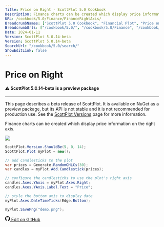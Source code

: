 ```yaml
---
Title: Price on Right - ScottPlot 5.0 Cookbook
Description: Finance charts can be created which display price information on the right axis.
URL: /cookbook/5.0/Finance/FinanceRightAxis/
BreadcrumbNames: ["ScottPlot 5.0 Cookbook", "Financial Plot", "Price on Right"]
BreadcrumbUrls: ["/cookbook/5.0/", "/cookbook/5.0/Finance", "/cookbook/5.0/Finance/FinanceRightAxis"]
Date: 2024-01-11
Version: ScottPlot 5.0.14-beta
Version: ScottPlot 5.0.14-beta
SearchUrl: "/cookbook/5.0/search/"
ShowEditLink: false
---
```


# Price on Right



<div class='alert alert-warning' role='alert'><h4 class='alert-heading py-0 my-0'>⚠️ ScottPlot 5.0.14-beta is a preview package</h4><hr /><p class='mb-0'><span class='fw-semibold'>This page describes a beta release of ScottPlot.</span> It is available on NuGet as a preview package, but its API is not stable and it is not recommended for production use. See the <a href='https://scottplot.net/versions/'>ScottPlot Versions</a> page for more information. </p></div>



Finance charts can be created which display price information on the right axis.

[![](/cookbook/5.0/images/FinanceRightAxis.png)](/cookbook/5.0/images/FinanceRightAxis.png)

```cs
ScottPlot.Version.ShouldBe(5, 0, 14);
ScottPlot.Plot myPlot = new();

// add candlesticks to the plot
var prices = Generate.RandomOHLCs(30);
var candles = myPlot.Add.Candlestick(prices);

// configure the candlesticks to use the plot's right axis
candles.Axes.YAxis = myPlot.Axes.Right;
candles.Axes.YAxis.Label.Text = "Price";

// style the bottom axis to display date
myPlot.Axes.DateTimeTicks(Edge.Bottom);

myPlot.SavePng("demo.png");

```

<a href='https://github.com/ScottPlot/ScottPlot/blob/main/src/ScottPlot5/ScottPlot5%20Cookbook/Recipes/PlotTypes/Finance.cs'><svg xmlns="http://www.w3.org/2000/svg" width="16" height="16" fill="currentColor" class="mb-1 bi bi-github" viewBox="0 0 16 16">
  <path d="M8 0C3.58 0 0 3.58 0 8c0 3.54 2.29 6.53 5.47 7.59.4.07.55-.17.55-.38 0-.19-.01-.82-.01-1.49-2.01.37-2.53-.49-2.69-.94-.09-.23-.48-.94-.82-1.13-.28-.15-.68-.52-.01-.53.63-.01 1.08.58 1.23.82.72 1.21 1.87.87 2.33.66.07-.52.28-.87.51-1.07-1.78-.2-3.64-.89-3.64-3.95 0-.87.31-1.59.82-2.15-.08-.2-.36-1.02.08-2.12 0 0 .67-.21 2.2.82.64-.18 1.32-.27 2-.27s1.36.09 2 .27c1.53-1.04 2.2-.82 2.2-.82.44 1.1.16 1.92.08 2.12.51.56.82 1.27.82 2.15 0 3.07-1.87 3.75-3.65 3.95.29.25.54.73.54 1.48 0 1.07-.01 1.93-.01 2.2 0 .21.15.46.55.38A8.01 8.01 0 0 0 16 8c0-4.42-3.58-8-8-8"/>
</svg> Edit on GitHub</a>

